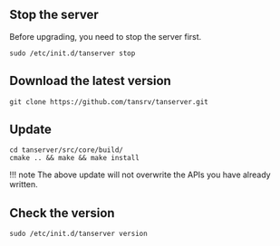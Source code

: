 ## Stop the server

Before upgrading, you need to stop the server first.

```shell
sudo /etc/init.d/tanserver stop
```

## Download the latest version

```shell
git clone https://github.com/tansrv/tanserver.git
```

## Update

```shell linenums="1"
cd tanserver/src/core/build/
cmake .. && make && make install
```

!!! note
    The above update will not overwrite the APIs you have already written.

## Check the version

```shell
sudo /etc/init.d/tanserver version
```
